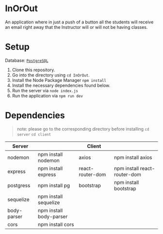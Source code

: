 # InOrOut

An application where in just a push of a button all the students will receive an email right away that the Instructor will or will not be having classes.

# Setup
Database: [`PostgreSQL`](https://www.postgresql.org/download/) 
1. Clone this repository.
2. Go into the directory using `cd InOrOut`.
3. Install the Node Package Manager `npm install`
4. Install the necessary dependencies found below.
5. Run the server via `node index.js`
6. Run the application via `npm run dev`

# Dependencies
> note: please go to the corresponding directory before installing `cd server` `cd client`

| Server             |                              | Client             |                              |
|--------------------|------------------------------|--------------------|------------------------------|
| nodemon            | npm install nodemon          | axios              | npm install axios            |
| express            | npm install express          | react-router-dom   | npm install react-router-dom |
| postgress          | npm install pg               | bootstrap          | npm install bootstrap        |
| sequelize          | npm install sequelize        |
| body-parser        | npm install body-parser      |
| cors               | npm install cors             |

